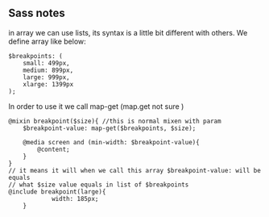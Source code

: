 ## Sass notes

in array we can use lists, its syntax is a little bit different with others.
We define array like below:

```
$breakpoints: (
    small: 499px,
    medium: 899px,
    large: 999px,
    xlarge: 1399px
);
```

In order to use it we call map-get (map.get not sure )

```
@mixin breakpoint($size){ //this is normal mixen with param
    $breakpoint-value: map-get($breakpoints, $size);

    @media screen and (min-width: $breakpoint-value){
        @content;
    }
}
// it means it will when we call this array $breakpoint-value: will be equals
// what $size value equals in list of $breakpoints
@include breakpoint(large){
            width: 185px;
    }
```
